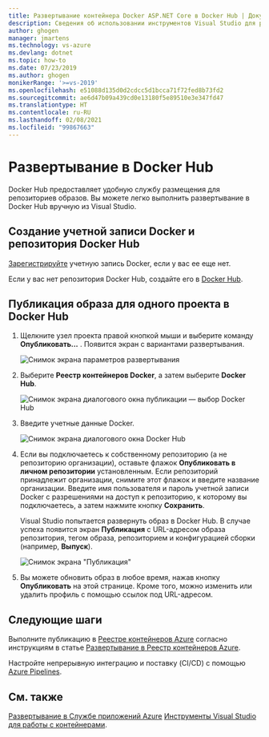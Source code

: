 ```yaml
---
title: Развертывание контейнера Docker ASP.NET Core в Docker Hub | Документация Майкрософт
description: Сведения об использовании инструментов Visual Studio для работы с контейнерами с целью развертывания веб-приложения ASP.NET Core в Docker Hub
author: ghogen
manager: jmartens
ms.technology: vs-azure
ms.devlang: dotnet
ms.topic: how-to
ms.date: 07/23/2019
ms.author: ghogen
monikerRange: '>=vs-2019'
ms.openlocfilehash: e51088d135d0d2cdcc5d1bcca71f72fed8b73fd2
ms.sourcegitcommit: ae6d47b09a439cd0e13180f5e89510e3e347fd47
ms.translationtype: HT
ms.contentlocale: ru-RU
ms.lasthandoff: 02/08/2021
ms.locfileid: "99867663"
---
```

# <a name="deploy-to-docker-hub"></a>Развертывание в Docker Hub

Docker Hub предоставляет удобную службу размещения для репозиториев образов. Вы можете легко выполнить развертывание в Docker Hub вручную из Visual Studio.

## <a name="create-a-docker-account-and-docker-hub-repository"></a>Создание учетной записи Docker и репозитория Docker Hub

[Зарегистрируйте](https://hub.docker.com/signup) учетную запись Docker, если у вас ее еще нет.

Если у вас нет репозитория Docker Hub, создайте его в [Docker Hub](https://hub.docker.com/).

## <a name="publish-the-image-for-a-single-project-to-docker-hub"></a>Публикация образа для одного проекта в Docker Hub

1. Щелкните узел проекта правой кнопкой мыши и выберите команду **Опубликовать...** . Появится экран с вариантами развертывания.

   ![Снимок экрана параметров развертывания](media/container-tools/vs-2019/docker-container-registry.png)

1. Выберите **Реестр контейнеров Docker**, а затем выберите **Docker Hub**.

   ![Снимок экрана диалогового окна публикации — выбор Docker Hub](media/deploy-docker-hub/container-tools-docker-hub-deploy.png)

1. Введите учетные данные Docker.

   ![Снимок экрана диалогового окна Docker Hub](media/deploy-docker-hub/container-tools-docker-hub-credentials.png)

1. Если вы подключаетесь к собственному репозиторию (а не репозиторию организации), оставьте флажок **Опубликовать в личном репозитории** установленным. Если репозиторий принадлежит организации, снимите этот флажок и введите название организации. Введите имя пользователя и пароль учетной записи Docker с разрешениями на доступ к репозиторию, к которому вы подключаетесь, а затем нажмите кнопку **Сохранить**.

   Visual Studio попытается развернуть образ в Docker Hub.  В случае успеха появится экран **Публикация** с URL-адресом образа репозитория, тегом образа, репозиторием и конфигурацией сборки (например, **Выпуск**).

   ![Снимок экрана "Публикация"](media/deploy-docker-hub/container-tools-docker-hub-finished.png)

1. Вы можете обновить образ в любое время, нажав кнопку **Опубликовать** на этой странице.  Кроме того, можно изменить или удалить профиль с помощью ссылок под URL-адресом.

## <a name="next-steps"></a>Следующие шаги

Выполните публикацию в [Реестре контейнеров Azure](/azure/container-registry/) согласно инструкциям в статье [Развертывание в Реестр контейнеров Azure](hosting-web-apps-in-docker.md).

Настройте непрерывную интеграцию и поставку (CI/CD) с помощью [Azure Pipelines](/azure/devops/pipelines/?view=azure-devops&preserve-view=true).

## <a name="see-also"></a>См. также

[Развертывание в Службе приложений Azure](deploy-app-service.md)
[Инструменты Visual Studio для работы с контейнерами](./index.yml).